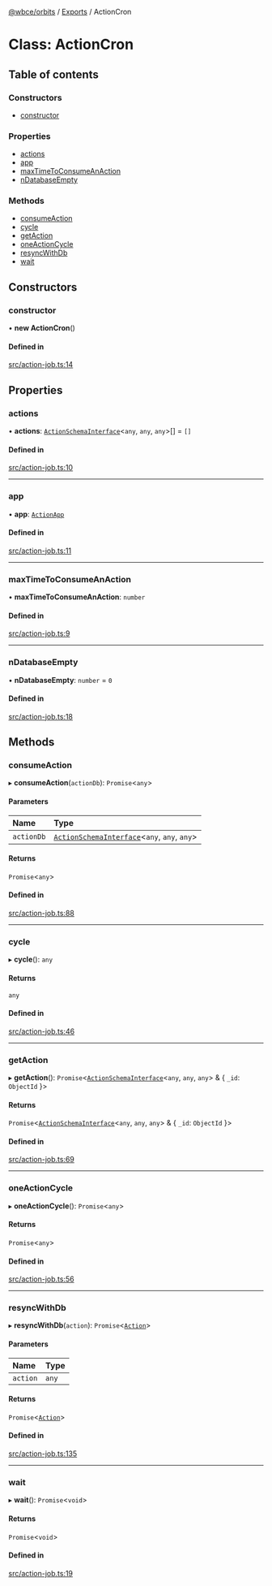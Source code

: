 [@wbce/orbits](../README.md) / [Exports](../modules.md) / ActionCron

# Class: ActionCron

## Table of contents

### Constructors

- [constructor](ActionCron.md#constructor)

### Properties

- [actions](ActionCron.md#actions)
- [app](ActionCron.md#app)
- [maxTimeToConsumeAnAction](ActionCron.md#maxtimetoconsumeanaction)
- [nDatabaseEmpty](ActionCron.md#ndatabaseempty)

### Methods

- [consumeAction](ActionCron.md#consumeaction)
- [cycle](ActionCron.md#cycle)
- [getAction](ActionCron.md#getaction)
- [oneActionCycle](ActionCron.md#oneactioncycle)
- [resyncWithDb](ActionCron.md#resyncwithdb)
- [wait](ActionCron.md#wait)

## Constructors

### constructor

• **new ActionCron**()

#### Defined in

[src/action-job.ts:14](https://github.com/LaWebcapsule/orbits/blob/b05d8f7/src/core/actions/src/action-job.ts#L14)

## Properties

### actions

• **actions**: [`ActionSchemaInterface`](../interfaces/ActionSchemaInterface.md)<`any`, `any`, `any`\>[] = `[]`

#### Defined in

[src/action-job.ts:10](https://github.com/LaWebcapsule/orbits/blob/b05d8f7/src/core/actions/src/action-job.ts#L10)

___

### app

• **app**: [`ActionApp`](ActionApp.md)

#### Defined in

[src/action-job.ts:11](https://github.com/LaWebcapsule/orbits/blob/b05d8f7/src/core/actions/src/action-job.ts#L11)

___

### maxTimeToConsumeAnAction

• **maxTimeToConsumeAnAction**: `number`

#### Defined in

[src/action-job.ts:9](https://github.com/LaWebcapsule/orbits/blob/b05d8f7/src/core/actions/src/action-job.ts#L9)

___

### nDatabaseEmpty

• **nDatabaseEmpty**: `number` = `0`

#### Defined in

[src/action-job.ts:18](https://github.com/LaWebcapsule/orbits/blob/b05d8f7/src/core/actions/src/action-job.ts#L18)

## Methods

### consumeAction

▸ **consumeAction**(`actionDb`): `Promise`<`any`\>

#### Parameters

| Name | Type |
| :------ | :------ |
| `actionDb` | [`ActionSchemaInterface`](../interfaces/ActionSchemaInterface.md)<`any`, `any`, `any`\> |

#### Returns

`Promise`<`any`\>

#### Defined in

[src/action-job.ts:88](https://github.com/LaWebcapsule/orbits/blob/b05d8f7/src/core/actions/src/action-job.ts#L88)

___

### cycle

▸ **cycle**(): `any`

#### Returns

`any`

#### Defined in

[src/action-job.ts:46](https://github.com/LaWebcapsule/orbits/blob/b05d8f7/src/core/actions/src/action-job.ts#L46)

___

### getAction

▸ **getAction**(): `Promise`<[`ActionSchemaInterface`](../interfaces/ActionSchemaInterface.md)<`any`, `any`, `any`\> & { `_id`: `ObjectId`  }\>

#### Returns

`Promise`<[`ActionSchemaInterface`](../interfaces/ActionSchemaInterface.md)<`any`, `any`, `any`\> & { `_id`: `ObjectId`  }\>

#### Defined in

[src/action-job.ts:69](https://github.com/LaWebcapsule/orbits/blob/b05d8f7/src/core/actions/src/action-job.ts#L69)

___

### oneActionCycle

▸ **oneActionCycle**(): `Promise`<`any`\>

#### Returns

`Promise`<`any`\>

#### Defined in

[src/action-job.ts:56](https://github.com/LaWebcapsule/orbits/blob/b05d8f7/src/core/actions/src/action-job.ts#L56)

___

### resyncWithDb

▸ **resyncWithDb**(`action`): `Promise`<[`Action`](Action.md)\>

#### Parameters

| Name | Type |
| :------ | :------ |
| `action` | `any` |

#### Returns

`Promise`<[`Action`](Action.md)\>

#### Defined in

[src/action-job.ts:135](https://github.com/LaWebcapsule/orbits/blob/b05d8f7/src/core/actions/src/action-job.ts#L135)

___

### wait

▸ **wait**(): `Promise`<`void`\>

#### Returns

`Promise`<`void`\>

#### Defined in

[src/action-job.ts:19](https://github.com/LaWebcapsule/orbits/blob/b05d8f7/src/core/actions/src/action-job.ts#L19)
